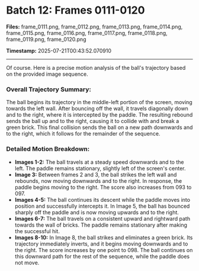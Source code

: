 # Batch 12: Frames 0111-0120

**Files:** frame_0111.png, frame_0112.png, frame_0113.png, frame_0114.png, frame_0115.png, frame_0116.png, frame_0117.png, frame_0118.png, frame_0119.png, frame_0120.png

**Timestamp:** 2025-07-21T00:43:52.070910

---

Of course. Here is a precise motion analysis of the ball's trajectory based on the provided image sequence.

### Overall Trajectory Summary:
The ball begins its trajectory in the middle-left portion of the screen, moving towards the left wall. After bouncing off the wall, it travels diagonally down and to the right, where it is intercepted by the paddle. The resulting rebound sends the ball up and to the right, causing it to collide with and break a green brick. This final collision sends the ball on a new path downwards and to the right, which it follows for the remainder of the sequence.

### Detailed Motion Breakdown:
*   **Images 1-2:** The ball travels at a steady speed downwards and to the left. The paddle remains stationary, slightly left of the screen's center.
*   **Image 3:** Between frames 2 and 3, the ball strikes the left wall and rebounds, now moving downwards and to the right. In response, the paddle begins moving to the right. The score also increases from 093 to 097.
*   **Images 4-5:** The ball continues its descent while the paddle moves into position and successfully intercepts it. In Image 5, the ball has bounced sharply off the paddle and is now moving upwards and to the right.
*   **Images 6-7:** The ball travels on a consistent upward and rightward path towards the wall of bricks. The paddle remains stationary after making the successful hit.
*   **Images 8-10:** In Image 8, the ball strikes and eliminates a green brick. Its trajectory immediately inverts, and it begins moving downwards and to the right. The score increases by one point to 098. The ball continues on this downward path for the rest of the sequence, while the paddle does not move.
